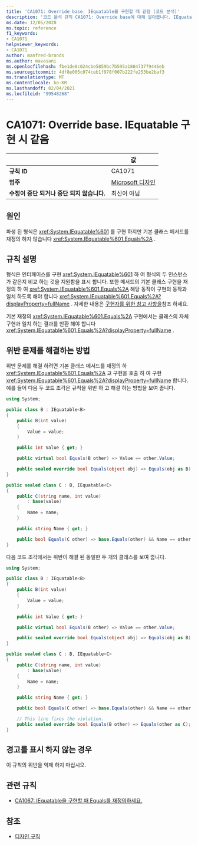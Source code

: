 ```yaml
---
title: 'CA1071: Override base. IEquatable를 구현할 때 같음 (코드 분석)'
description: '코드 분석 규칙 CA1071: Override base에 대해 알아봅니다. IEquatable 구현 시 같음'
ms.date: 12/05/2020
ms.topic: reference
f1_keywords:
- CA1071
helpviewer_keywords:
- CA1071
author: manfred-brands
ms.author: mavasani
ms.openlocfilehash: fbe1de8c024cbe5859bc7b595a188473779446eb
ms.sourcegitcommit: 4df8e005c074ceb1f978f007b222fe253be2baf3
ms.translationtype: MT
ms.contentlocale: ko-KR
ms.lasthandoff: 02/04/2021
ms.locfileid: "99548268"
---
```

# <a name="ca1071-override-baseequals-when-implementing-iequatable"></a>CA1071: Override base. IEquatable 구현 시 같음

| | 값 |
|-|-|
| **규칙 ID** |CA1071|
| **범주** |[Microsoft 디자인](design-warnings.md)|
| **수정이 중단 되거나 중단 되지 않습니다.** |최신이 아님|

## <a name="cause"></a>원인

파생 된 형식은 <xref:System.IEquatable%601> 를 구현 하지만 기본 클래스 메서드를 재정의 하지 않습니다 <xref:System.IEquatable%601.Equals%2A> .

## <a name="rule-description"></a>규칙 설명

형식은 인터페이스를 구현 <xref:System.IEquatable%601> 하 여 형식의 두 인스턴스가 같은지 비교 하는 것을 지원함을 표시 합니다. 또한 메서드의 기본 클래스 구현을 재정의 하 여 <xref:System.IEquatable%601.Equals%2A> 해당 동작이 구현의 동작과 일치 하도록 해야 합니다 <xref:System.IEquatable%601.Equals%2A?displayProperty=fullName> .
자세한 내용은 [구현자를 위한 참고 사항을](/dotnet/api/system.iequatable-1#notes-to-implementers)참조 하세요.

기본 재정의 <xref:System.IEquatable%601.Equals%2A> 구현에서는 클래스의 자체 구현과 일치 하는 결과를 반환 해야 합니다 <xref:System.IEquatable%601.Equals%2A?displayProperty=fullName> .

## <a name="how-to-fix-violations"></a>위반 문제를 해결하는 방법

위반 문제를 해결 하려면 기본 클래스 메서드를 재정의 하 <xref:System.IEquatable%601.Equals%2A> 고 구현을 호출 하 여 구현 <xref:System.IEquatable%601.Equals%2A?displayProperty=fullName> 합니다.
예를 들어 다음 두 코드 조각은 규칙을 위반 하 고 해결 하는 방법을 보여 줍니다.

```csharp
using System;

public class B : IEquatable<B>
{
    public B(int value)
    {
        Value = value;
    }

    public int Value { get; }

    public virtual bool Equals(B other) => Value == other.Value;

    public sealed override bool Equals(object obj) => Equals(obj as B);
}

public sealed class C : B, IEquatable<C>
{
    public C(string name, int value)
        : base(value)
    {
        Name = name;
    }

    public string Name { get; }

    public bool Equals(C other) => base.Equals(other) && Name == other.Name;
}
```

다음 코드 조각에서는 위반이 해결 된 동일한 두 개의 클래스를 보여 줍니다.

```csharp
using System;

public class B : IEquatable<B>
{
    public B(int value)
    {
        Value = value;
    }

    public int Value { get; }

    public virtual bool Equals(B other) => Value == other.Value;

    public sealed override bool Equals(object obj) => Equals(obj as B);
}

public sealed class C : B, IEquatable<C>
{
    public C(string name, int value)
        : base(value)
    {
        Name = name;
    }

    public string Name { get; }

    public bool Equals(C other) => base.Equals(other) && Name == other.Name;

    // This line fixes the violation.
    public sealed override bool Equals(B other) => Equals(other as C);
}
```

## <a name="when-to-suppress-warnings"></a>경고를 표시 하지 않는 경우

이 규칙의 위반을 억제 하지 마십시오.

## <a name="related-rules"></a>관련 규칙

- [CA1067: IEquatable을 구현할 때 Equals를 재정의하세요.](ca1067.md)

## <a name="see-also"></a>참조

- [디자인 규칙](design-warnings.md)
